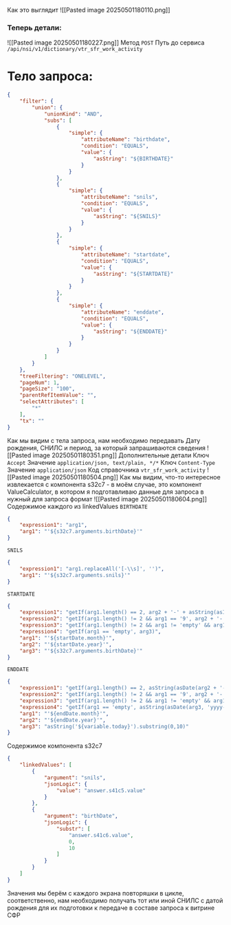 Как это выглядит
![[Pasted image 20250501180110.png]]

### Теперь детали:
![[Pasted image 20250501180227.png]]
Метод `POST`
Путь до сервиса `/api/nsi/v1/dictionary/vtr_sfr_work_activity`
# Тело запроса:
```json
{
    "filter": {
        "union": {
            "unionKind": "AND",
            "subs": [
                {
                    "simple": {
                        "attributeName": "birthdate",
                        "condition": "EQUALS",
                        "value": {
                            "asString": "${BIRTHDATE}"
                        }
                    }
                },
                {
                    "simple": {
                        "attributeName": "snils",
                        "condition": "EQUALS",
                        "value": {
                            "asString": "${SNILS}"
                        }
                    }
                },
                {
                    "simple": {
                        "attributeName": "startdate",
                        "condition": "EQUALS",
                        "value": {
                            "asString": "${STARTDATE}"
                        }
                    }
                },
                {
                    "simple": {
                        "attributeName": "enddate",
                        "condition": "EQUALS",
                        "value": {
                            "asString": "${ENDDATE}"
                        }
                    }
                }
            ]
        }
    },
    "treeFiltering": "ONELEVEL",
    "pageNum": 1,
    "pageSize": "100",
    "parentRefItemValue": "",
    "selectAttributes": [
        "*"
    ],
    "tx": ""
}
```
Как мы видим с тела запроса, нам необходимо передавать Дату рождения, СНИЛС и период, за который запрашиваются сведения
![[Pasted image 20250501180351.png]]
Дополнительные детали
Ключ `Accept`
Значение `application/json, text/plain, */*`
Ключ `Content-Type`
Значение `application/json`
Код справочника `vtr_sfr_work_activity`
![[Pasted image 20250501180504.png]]
Как мы видим, что-то интересное извлекается с компонента s32c7 - в моём случае, это компонент ValueCalculator, в котором я подготавливаю данные для запроса в нужный для запроса формат
![[Pasted image 20250501180604.png]]
Содержимое каждого из linkedValues
`BIRTHDATE`
```json
{
    "expression1": "arg1",
    "arg1": "'${s32c7.arguments.birthDate}'"
}
```
`SNILS`
```json
{
    "expression1": "arg1.replaceAll('[-\\s]', '')",
    "arg1": "'${s32c7.arguments.snils}'"
}
```
`STARTDATE`
```json
{
    "expression1": "getIf(arg1.length() == 2, arg2 + '-' + asString(asInt(arg1) + 1) + '-' + '01')",
    "expression2": "getIf(arg1.length() != 2 && arg1 == '9', arg2 + '-' + asString(asInt(arg1) + 1) + '-' + '01')",
    "expression3": "getIf(arg1.length() != 2 && arg1 != 'empty' && arg1 != '9', arg2 + '-0' + asString(asInt(arg1) + 1) + '-' + '01')",
    "expression4": "getIf(arg1 == 'empty', arg3)",
    "arg1": "'${startDate.month}'",
    "arg2": "'${startDate.year}'",
    "arg3": "'${s32c7.arguments.birthDate}'"
}
```
`ENDDATE`
```json
{
    "expression1": "getIf(arg1.length() == 2, asString(asDate(arg2 + '-' + asString(asInt(arg1) + 1) + '-' + '31', 'yyyy-MM-dd')))",
    "expression2": "getIf(arg1.length() != 2 && arg1 == '9', arg2 + '-' + asString(asInt(arg1) + 1) + '-' + '01')",
    "expression3": "getIf(arg1.length() != 2 && arg1 != 'empty' && arg1 != '9', asString(asDate(arg2 + '-0' + asString(asInt(arg1) + 1) + '-' + '31', 'yyyy-MM-dd')))",
    "expression4": "getIf(arg1 == 'empty', asString(asDate(arg3, 'yyyy-MM-dd')))",
    "arg1": "'${endDate.month}'",
    "arg2": "'${endDate.year}'",
    "arg3": "asString('${variable.today}').substring(0,10)"
}
```
Содержимое компонента s32c7
```json
{
    "linkedValues": [
        {
            "argument": "snils",
            "jsonLogic": {
                "value": "answer.s41c5.value"
            }
        },
        {
            "argument": "birthDate",
            "jsonLogic": {
                "substr": [
                    "answer.s41c6.value", 
                    0,
                    10
                ]
            }
        }
    ]
}
```
Значения мы берём с каждого экрана повторяшки в цикле, соответственно, нам необходимо получать тот или иной СНИЛС с датой рождения для их подготовки к передаче в составе запроса к витрине СФР
